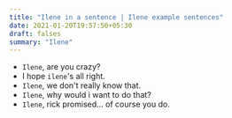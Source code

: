 ```yaml
---
title: "Ilene in a sentence | Ilene example sentences"
date: 2021-01-20T19:57:50+05:30
draft: falses
summary: "Ilene"
---
```

- `Ilene`, are you crazy?
- I hope `ilene`'s all right.
- `Ilene`, we don't really know that.
- `Ilene`, why would i want to do that?
- `Ilene`, rick promised... of course you do.
                 
